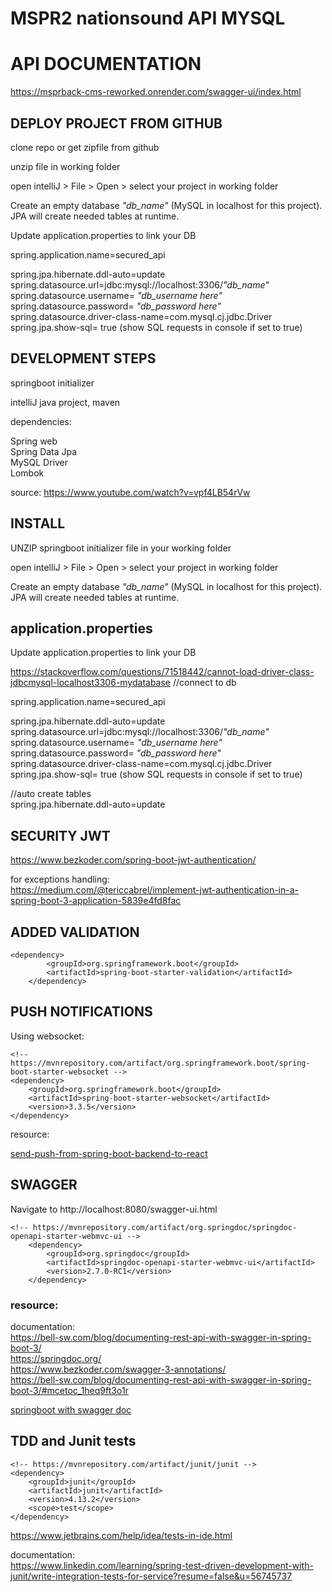 # MSPR2 nationsound API MYSQL

# API DOCUMENTATION

https://msprback-cms-reworked.onrender.com/swagger-ui/index.html

## DEPLOY PROJECT FROM GITHUB

clone repo or get zipfile from github

unzip file in working folder

open intelliJ > File > Open > select your project in working folder

Create an empty database  *"db_name"* (MySQL in localhost for this project). JPA will create needed tables at runtime.

Update application.properties to link your DB

spring.application.name=secured_api

spring.jpa.hibernate.ddl-auto=update  
spring.datasource.url=jdbc:mysql://localhost:3306/*"db_name"*
spring.datasource.username= *"db_username here"*
spring.datasource.password= *"db_password here"*  
spring.datasource.driver-class-name=com.mysql.cj.jdbc.Driver
spring.jpa.show-sql= true (show SQL requests in console if set to true)



## DEVELOPMENT STEPS
springboot initializer

intelliJ
java project, maven  

dependencies:

Spring web  
Spring Data Jpa  
MySQL Driver  
Lombok  

source: https://www.youtube.com/watch?v=vpf4LB54rVw

## INSTALL

UNZIP springboot initializer file in your working folder

open intelliJ > File > Open > select your project in working folder

Create an empty database  *"db_name"* (MySQL in localhost for this project). JPA will create needed tables at runtime.

## application.properties

Update application.properties to link your DB

https://stackoverflow.com/questions/71518442/cannot-load-driver-class-jdbcmysql-localhost3306-mydatabase
//connect to db  

spring.application.name=secured_api

spring.jpa.hibernate.ddl-auto=update  
spring.datasource.url=jdbc:mysql://localhost:3306/*"db_name"* 
spring.datasource.username= *"db_username here"* 
spring.datasource.password= *"db_password here"*  
spring.datasource.driver-class-name=com.mysql.cj.jdbc.Driver
spring.jpa.show-sql= true (show SQL requests in console if set to true)


//auto create tables  
spring.jpa.hibernate.ddl-auto=update

## SECURITY JWT

https://www.bezkoder.com/spring-boot-jwt-authentication/  

for exceptions handling:  
https://medium.com/@tericcabrel/implement-jwt-authentication-in-a-spring-boot-3-application-5839e4fd8fac

## ADDED VALIDATION

    <dependency>
			<groupId>org.springframework.boot</groupId>
			<artifactId>spring-boot-starter-validation</artifactId>
		</dependency>


## PUSH NOTIFICATIONS

Using websocket:  

    <!-- https://mvnrepository.com/artifact/org.springframework.boot/spring-boot-starter-websocket -->
    <dependency>
        <groupId>org.springframework.boot</groupId>
        <artifactId>spring-boot-starter-websocket</artifactId>
        <version>3.3.5</version>
    </dependency>

resource:

[send-push-from-spring-boot-backend-to-react](https://hpcodes.medium.com/send-messages-from-spring-boot-backend-to-reactjs-app-using-websocket-4120f6979c9b)

## SWAGGER

Navigate to http://localhost:8080/swagger-ui.html



    <!-- https://mvnrepository.com/artifact/org.springdoc/springdoc-openapi-starter-webmvc-ui -->
		<dependency>
			<groupId>org.springdoc</groupId>
			<artifactId>springdoc-openapi-starter-webmvc-ui</artifactId>
			<version>2.7.0-RC1</version>
		</dependency>

### resource:
documentation:  
https://bell-sw.com/blog/documenting-rest-api-with-swagger-in-spring-boot-3/  
https://springdoc.org/   
https://www.bezkoder.com/swagger-3-annotations/    
https://bell-sw.com/blog/documenting-rest-api-with-swagger-in-spring-boot-3/#mcetoc_1heq9ft3o1r  


[springboot with swagger doc](https://bell-sw.com/blog/documenting-rest-api-with-swagger-in-spring-boot-3/)



## TDD and Junit tests

    <!-- https://mvnrepository.com/artifact/junit/junit -->
    <dependency>
        <groupId>junit</groupId>
        <artifactId>junit</artifactId>
        <version>4.13.2</version>
        <scope>test</scope>
    </dependency>


https://www.jetbrains.com/help/idea/tests-in-ide.html


documentation:  
https://www.linkedin.com/learning/spring-test-driven-development-with-junit/write-integration-tests-for-service?resume=false&u=56745737   




